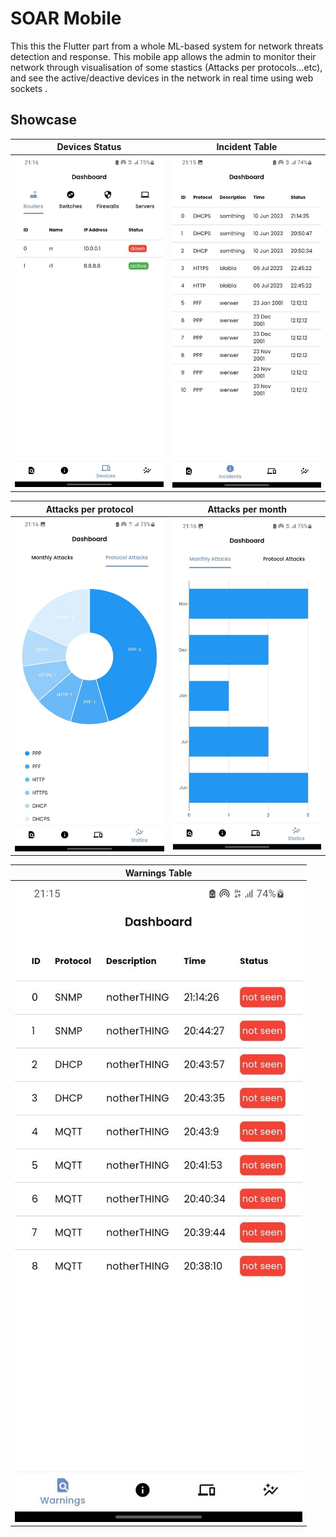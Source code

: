 # SOAR Mobile

This this the Flutter part from a whole ML-based system for network threats detection and response.
This mobile app allows the admin to monitor their network through visualisation of some stastics (Attacks per protocols...etc), and see the active/deactive devices in the network in real time using web sockets .

## Showcase

| Devices Status                           | Incident Table                           |
| ---------------------------------------- | ---------------------------------------- |
| ![Devices Status Screen](showcase/3.jpg) | ![Incident Table Screen](showcase/5.jpg) |

| Attacks per protocol                           | Attacks per month                           |
| ---------------------------------------------- | ------------------------------------------- |
| ![Attacks per protocol Screen](showcase/1.jpg) | ![Attacks per month Screen](showcase/2.jpg) |

| Warnings Table                           |
| ---------------------------------------- |
| ![Warnings Table Screen](showcase/6.jpg) |
